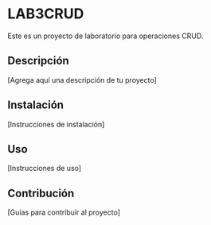 # LAB3CRUD

Este es un proyecto de laboratorio para operaciones CRUD.

## Descripción

[Agrega aquí una descripción de tu proyecto]

## Instalación

[Instrucciones de instalación]

## Uso

[Instrucciones de uso]

## Contribución

[Guías para contribuir al proyecto]